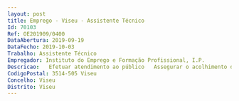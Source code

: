 ```yaml
--- 
layout: post
title: Emprego - Viseu - Assistente Técnico
Id: 70103
Ref: OE201909/0400
DataAbertura: 2019-09-19
DataFecho: 2019-10-03
Trabalho: Assistente Técnico
Empregador: Instituto do Emprego e Formação Profissional, I.P.
Descricao:   Efetuar atendimento ao público   Assegurar o acolhimento dos utentes do Serviço   Assegurar os contactos e o atendimento telefónico   Prestar informações e assegurar o encaminhamento para os diversos técnicos    Efetuar documentos de trabalho recorrendo às ferramentas do Microsoft Office, em especial Excel e Word    Arquivo e apoio administrativo no âmbito da execução de programas de emprego e de formação profissional.
CodigoPostal: 3514-505 Viseu
Concelho: Viseu
Distrito: Viseu
--- 
```

